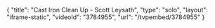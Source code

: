{
    "title": "Cast Iron Clean Up - Scott Leysath",
    "type": "solo",
    "layout": "iframe-static",
    "videoId": "3784955",
    "url": "\/tvpembed\/3784955"
}